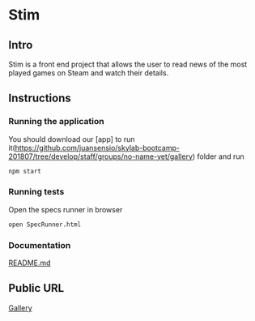 # Stim

## Intro

Stim is a front end project that allows the user to read news of the most played games on Steam and watch their details.

## Instructions

### Running the application

You should download our [app] to run it(https://github.com/juansensio/skylab-bootcamp-201807/tree/develop/staff/groups/no-name-yet/gallery) folder and run  

```sh
npm start
```

### Running tests

Open the specs runner in browser

```sh
open SpecRunner.html
```

### Documentation

[README.md](./docs/README.md)

## Public URL

[Gallery](http://stim-app.surge.sh/)
